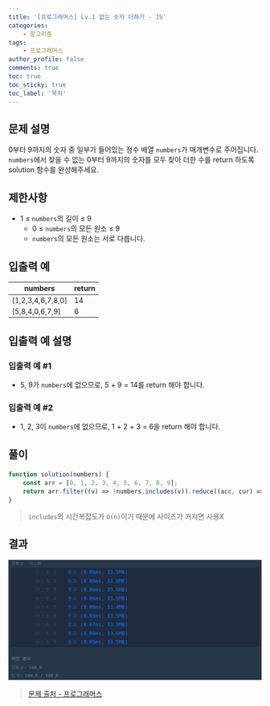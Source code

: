 ```yaml
---
title: '[프로그래머스] Lv.1 없는 숫자 더하기 - JS'
categories:
    - 알고리즘
tags:
    - 프로그래머스
author_profile: false
comments: true
toc: true
toc_sticky: true
toc_label: '목차'
---
```


## 문제 설명

0부터 9까지의 숫자 중 일부가 들어있는 정수 배열 `numbers`가 매개변수로 주어집니다. `numbers`에서 찾을 수 없는 0부터 9까지의 숫자를 모두 찾아 더한 수를 return 하도록 solution 함수를 완성해주세요.

## 제한사항

-   1 ≤ `numbers`의 길이 ≤ 9
    -   0 ≤ `numbers`의 모든 원소 ≤ 9
    -   `numbers`의 모든 원소는 서로 다릅니다.

## 입출력 예

| numbers           | return |
| ----------------- | ------ |
| [1,2,3,4,6,7,8,0] | 14     |
| [5,8,4,0,6,7,9]   | 6      |

## 입출력 예 설명

### 입출력 예 #1

-   5, 9가 `numbers`에 없으므로, 5 + 9 = 14를 return 해야 합니다.

### 입출력 예 #2

-   1, 2, 3이 `numbers`에 없으므로, 1 + 2 + 3 = 6을 return 해야 합니다.

## 풀이

```javascript
function solution(numbers) {
    const arr = [0, 1, 2, 3, 4, 5, 6, 7, 8, 9];
    return arr.filter((v) => !numbers.includes(v)).reduce((acc, cur) => acc + cur, 0);
}
```

> `includes`의 시간복잡도가 `O(n)`이기 때문에 사이즈가 커지면 사용X

## 결과

![result](/assets/images/2023/08/21/algorithm-21-result.png)

> [문제 출처 - 프로그래머스](https://school.programmers.co.kr/learn/courses/30/lessons/86051)
